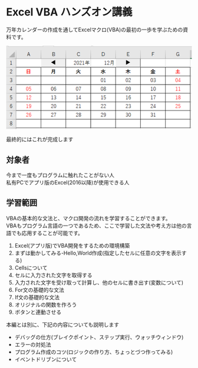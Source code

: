 # Excel VBA ハンズオン講義

万年カレンダーの作成を通してExcelマクロ(VBA)の最初の一歩を学ぶための資料です。

![](images/README/README20211712-103622.png)

最終的にはこれが完成します

## 対象者

今まで一度もプログラムに触れたことがない人  
私有PCでアプリ版のExcel(2016以降)が使用できる人

## 学習範囲

VBAの基本的な文法と、マクロ開発の流れを学習することができます。  
VBAもプログラム言語の一つであるため、ここで学習した文法や考え方は他の言語でも応用することが可能です。

1. Excel(アプリ版)でVBA開発をするための環境構築
2. まずは動かしてみる-Hello,World作成(指定したセルに任意の文字を表示する)
3. Cellsについて
4. セルに入力された文字を取得する
5. 入力された文字を受け取って計算し、他のセルに書き出す(変数について)
6. For文の基礎的な文法
7. If文の基礎的な文法
8. オリジナルの関数を作ろう
9. ボタンと連動させる

本編とは別に、下記の内容についても説明します

- デバッグの仕方(ブレイクポイント、ステップ実行、ウォッチウィンドウ)
- エラーの対処法
- プログラム作成のコツ(ロジックの作り方、ちょっとづつ作ってみる)
- イベントドリブンについて